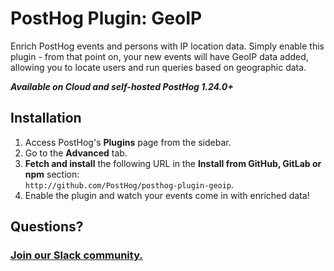 # PostHog Plugin: GeoIP

Enrich PostHog events and persons with IP location data. Simply enable this plugin - from that point on, your new events will have GeoIP data added, allowing you to locate users and run queries based on geographic data.

***Available on Cloud and self-hosted PostHog 1.24.0+***

## Installation

1. Access PostHog's **Plugins** page from the sidebar.
1. Go to the **Advanced** tab.
1. **Fetch and install** the following URL in the **Install from GitHub, GitLab or npm** section:  
   `http://github.com/PostHog/posthog-plugin-geoip`.
1. Enable the plugin and watch your events come in with enriched data!

## Questions?

### [Join our Slack community.](https://posthog.com/slack)
